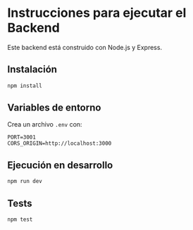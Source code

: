 # Instrucciones para ejecutar el Backend

Este backend está construido con Node.js y Express.

## Instalación

```bash
npm install
```

## Variables de entorno

Crea un archivo `.env` con:

```
PORT=3001
CORS_ORIGIN=http://localhost:3000
```

## Ejecución en desarrollo

```bash
npm run dev
```

## Tests

```bash
npm test
```